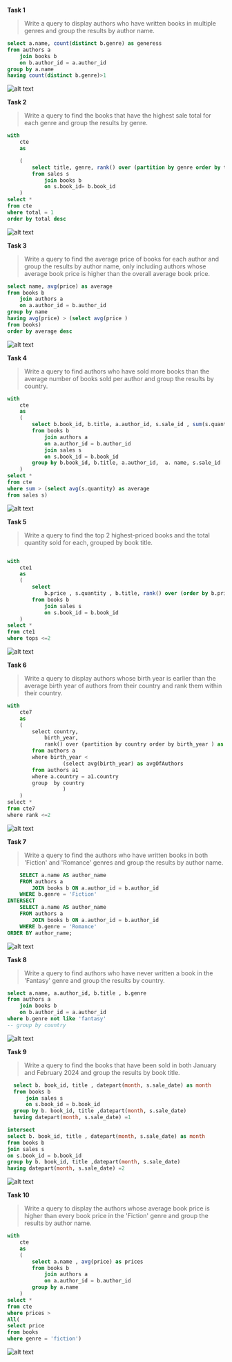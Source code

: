 **Task 1**

> Write a query to display authors who have written books in multiple genres and group the results by author name.

```sql
select a.name, count(distinct b.genre) as generess
from authors a
    join books b
    on b.author_id = a.author_id
group by a.name
having count(distinct b.genre)>1
```

![alt text](image.png)

**Task 2**

> Write a query to find the books that have the highest sale total for each genre and group the results by genre.

```sql
with
    cte
    as

    (
        select title, genre, rank() over (partition by genre order by total_amount  desc)  as total
        from sales s
            join books b
            on s.book_id= b.book_id
    )
select *
from cte
where total = 1
order by total desc
```

![alt text](image-1.png)

**Task 3**

> Write a query to find the average price of books for each author and group the results by author name, only including authors whose average book price is higher than the overall average book price.

```sql
select name, avg(price) as average
from books b
    join authors a
    on a.author_id = b.author_id
group by name
having avg(price) > (select avg(price )
from books)
order by average desc
```

![alt text](image-2.png)

**Task 4**

> Write a query to find authors who have sold more books than the average number of books sold per author and group the results by country.

```sql
with
    cte
    as
    (
        select b.book_id, b.title, a.author_id, s.sale_id , sum(s.quantity) as sum
        from books b
            join authors a
            on a.author_id = b.author_id
            join sales s
            on s.book_id = b.book_id
        group by b.book_id, b.title, a.author_id,  a. name, s.sale_id
    )
select *
from cte
where sum > (select avg(s.quantity) as average
from sales s)
```

![alt text](image-3.png)

**Task 5**

> Write a query to find the top 2 highest-priced books and the total quantity sold for each, grouped by book title.

```sql

with
    cte1
    as
    (
        select
            b.price , s.quantity , b.title, rank() over (order by b.price desc )  as tops
        from books b
            join sales s
            on s.book_id = b.book_id
    )
select *
from cte1
where tops <=2
```

![alt text](image-4.png)

**Task 6**

> Write a query to display authors whose birth year is earlier than the average birth year of authors from their country and rank them within their country.

```python
with
    cte7
    as
    (
        select country,
            birth_year,
            rank() over (partition by country order by birth_year ) as rank
        from authors a
        where birth_year <
                  (select avg(birth_year) as avgOfAuthors
        from authors a1
        where a.country = a1.country
        group  by country
                  )
    )
select *
from cte7
where rank <=2
```

![alt text](image-5.png)

**Task 7**

> Write a query to find the authors who have written books in both 'Fiction' and 'Romance' genres and group the results by author name.

```sql
    SELECT a.name AS author_name
    FROM authors a
        JOIN books b ON a.author_id = b.author_id
    WHERE b.genre = 'Fiction'
INTERSECT
    SELECT a.name AS author_name
    FROM authors a
        JOIN books b ON a.author_id = b.author_id
    WHERE b.genre = 'Romance'
ORDER BY author_name;
```

![alt text](image-8.png)

**Task 8**

> Write a query to find authors who have never written a book in the 'Fantasy' genre and group the results by country.

```sql
select a.name, a.author_id, b.title , b.genre
from authors a
    join books b
    on b.author_id = a.author_id
where b.genre not like 'fantasy'
-- group by country
```

![alt text](image-7.png)

**Task 9**

> Write a query to find the books that have been sold in both January and February 2024 and group the results by book title.

```sql
  select b. book_id, title , datepart(month, s.sale_date) as month
  from books b
      join sales s
      on s.book_id = b.book_id
  group by b. book_id, title ,datepart(month, s.sale_date)
  having datepart(month, s.sale_date) =1

intersect
select b. book_id, title , datepart(month, s.sale_date) as month
from books b
join sales s
on s.book_id = b.book_id
group by b. book_id, title ,datepart(month, s.sale_date)
having datepart(month, s.sale_date) =2

```

![alt text](image-11.png)

**Task 10**

> Write a query to display the authors whose average book price is higher than every book price in the 'Fiction' genre and group the results by author name.

```sql
with
    cte
    as
    (
        select a.name , avg(price) as prices
        from books b
            join authors a
            on a.author_id = b.author_id
        group by a.name
    )
select *
from cte
where prices >
All(
select price
from books
where genre = 'fiction')
```

![alt text](image-12.png)
